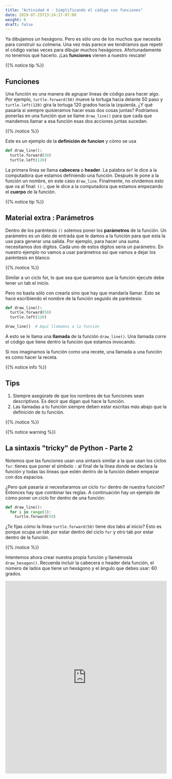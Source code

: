 ```yaml
---
title: "Actividad 4 - Simplificando el código con funciones"
date: 2019-07-25T13:24:17-07:00
weight: 6
draft: false
---
```


Ya dibujamos un hexágono. Pero es sólo uno de los muchos que necesita para construir su colmena. Una vez más parece  we tendríamos que repetir el código varias veces para dibujar muchos hexágonos. Afortunadamente no tenemos qué hacerlo. ¡Las **funciones** vienen a nuestro rescate!

{{% notice tip %}}

## Funciones

Una función es una manera de agrupar líneas de código para hacer algo. Por ejemplo, `turtle.forward(50)` mueve la tortuga hacia delante 50 paso y `turtle.left(120)` gira la tortuga 120 grados hacia la izquierda. ¿Y qué pasaría si siempre quisieramos hacer esas dos cosas juntas? Podríamos ponerlas en una función que se llame  `draw_line()` para que cada que mandemos llamar a esa función esas dos acciones juntas sucedan. 


{{% /notice %}}

Este es un ejemplo de la  **definición de funcion** y cómo se usa

``` python
def draw_line():
  turtle.forward(50)
  turtle.left(120)
```

La primera línea se llama **cabecera** o **header**. La palabra `def` le dice a la computadora que estamos definiendo una función. Después le pone a la función un nombre, en este caso `draw_line`. Finalmente, no olvidemos esto que va al final: `():`, que le dice a la computadora que estamos empezando el **cuerpo** de la función.

{{% notice tip %}}

## Material extra : Parámetros  

Dentro de los paréntesis `()` solemos poner los **parámetros** de la función. Un parámetro es un dato de entrada que le damos a la función para que esta la use para generar una salida. Por ejemplo, para hacer una suma necesitamos dos dígitos. Cada uno de estos dígitos sería un parámetro. En nuestro ejemplo no vamos a usar parámetros así que vamos a dejar los paréntesis en blanco.

{{% /notice %}}

Similar a un ciclo for, lo que sea que queramos que la función ejecute debe tener un tab el inicio.

Pero no basta sólo con crearla sino que hay que mandarla llamar. Esto se hace escribiendo el nombre de la función seguido de paréntesis:

``` python
def draw_line():
  turtle.forward(50)
  turtle.left(120)

draw_line()  # Aquí llamamos a la función
```

A esto se le llama una **llamada** de la función `draw_line()`. Una llamada corre el código que tiene dentro la función que estamos invocando.
 
Si nos imaginamos la función como una recete, una llamada a una función es como hacer la receta.

{{% notice info %}}

## Tips

1. Siempre asegúrate de que los nombres de tus funciones sean descriptivos. Es decir que digan qué hace la función.
2. Las llamadas a tu función siempre deben estar escritas más abajo que la definición de tu función.

{{% /notice %}}

{{% notice warning %}}

## La sintaxis "tricky" de Python - Parte 2

Notemos que las funciones usan una sintaxis similar a la que usan los ciclos `for`: tienes que poner el símbolo `:` al final de la línea donde se declara la función y todas las líneas que estén dentro de la función deben empezar con dos espacios.

¿Pero qué pasaría si necesitaramos un ciclo `for` dentro de nuestra función? Entonces hay que combinar las reglas. A continuación hay un ejemplo de cómo poner un ciclo for dentro de una función:

``` python
def draw_line():
  for i in range(3):
    turtle.forward(50)
```

¿Te fijas cómo la línea `turtle.forward(50)` tiene dos tabs al inicio? Esto es porque ocupa un tab por estar dentro del ciclo `for` y otro tab por estar dentro de la función.

{{% /notice %}}

Intentemos ahora crear nuestra propia función y llamémosla `draw_hexagon()`. Recuerda incluir la cabecera o header dela función, el número de lados que tiene un hexágono y el ángulo que debes usar: 60 grados.

<iframe src="https://trinket.io/embed/python/d100671656" width="100%" height="600" frameborder="0" marginwidth="0" marginheight="0" allowfullscreen></iframe>